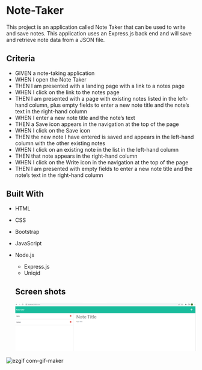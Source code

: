 # Note-Taker

This project is an application called Note Taker that can be used to write and save notes. This application uses an Express.js back end and will save and retrieve note data from a JSON file. 

## Criteria

- GIVEN a note-taking application
- WHEN I open the Note Taker
- THEN I am presented with a landing page with a link to a notes page
- WHEN I click on the link to the notes page
- THEN I am presented with a page with existing notes listed in the left-hand column, plus empty fields to enter a new note title and the note’s text in the right-hand column
- WHEN I enter a new note title and the note’s text
- THEN a Save icon appears in the navigation at the top of the page
- WHEN I click on the Save icon
- THEN the new note I have entered is saved and appears in the left-hand column with the other existing notes
- WHEN I click on an existing note in the list in the left-hand column
- THEN that note appears in the right-hand column
- WHEN I click on the Write icon in the navigation at the top of the page
- THEN I am presented with empty fields to enter a new note title and the note’s text in the right-hand column


## Built With
- HTML
- CSS
- Bootstrap 
- JavaScript
- Node.js
  - Express.js
  - Uniqid


  ## Screen shots

  ![Shot-1](./public/assets/ScreenShots/Screenshot.png)

![ezgif com-gif-maker](https://user-images.githubusercontent.com/102123208/182516641-ce94f426-a116-474a-94fd-f9dbd663d73a.gif)


